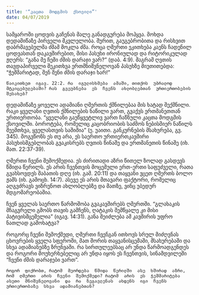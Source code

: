 ```yaml
---
title: '“კაცთა  მოდგმის  ქსოვილი”'
date: 04/07/2019
---
```



სამყაროში  ცოდვის  გაჩენას  მალე  განადგურება  მოჰყვა. მოხდა  დედამიწაზე  პირველი  მკვლელობა. შურით, გაუგებრობითა  და  რისხვით  დაბრმავებულმა  ძმამ  მოკლა  ძმა. როცა  ღმერთი  ეკითხება  კაენს  ჩადენილ  ცოდვასთან  დაკავშირებით, მისი  პასუხი  ირონიულად  და  რიტორიკულად  ჟღერს: “განა  მე  ჩემი  ძმის  დარაჯი  ვარ?” (დაბ. 4:9). მაგრამ  ღვთის  თავდაპირველი  შეკითხვა  ერთმნიშვნელოვან  პასუხზე  მიუთითებდა: “ჭეშმარიტად, შენ  შენი  ძმის  დარაჯი  ხარ!”

`წაიკითხეთ  იგავ. 22:2. რა  იგულისხმება  ამაში, თითქოს  უბრალოდ  მტკიცებულებაში? რას  გვეუბნება  ეს  ჩვენს  ახლობლებთან  ურთიერთობების  შესახებ?`

დედამიწაზე  ყოველი  ადამიანი  ღმერთის  ქმნილებაა  მის  ხატად  შექმნილი. რაკი  ყველანი  ღვთის  ქმნილების  ნაწილი  ვართ, გვაქვს  ერთმანეთთან  ურთიერთობა. “ყველანი  გაუწყვეტლივ  ვართ  ჩაწნული  კაცთა  მოდგმის  ქსოვილში. ბოროტება, რომელიც  კაცობრიობის  საძმოს  ნებისმიერ  ნაწილს  შეემთხვა, ყველასთვის  საშიშია” (ე. უაითი. განკურნების  მსახურება, გვ. 345). მოგვწონს  ეს  თუ  არა, ეს  საერთო  ურთიერთკავშირი  პასუხისმგებლობას  გვაკისრებს  ღვთის  წინაშე  და  ერთმანეთის  წინაშე (იხ. მათ. 22:37-39).

ღმერთი  ჩვენი  შემოქმედია. ეს  ძირითადი  აზრი  წითელ  ზოლად  გასდევს  წმიდა  წერილს. ეს  არის  ჩვენთვის  მოცემული  ერთ-ერთი  საფუძველი, რათა  გვახსოვდეს  შაბათის  დღე (იხ. გამ. 20:11) და  თაყვანი  ვცეთ  ღმერთს  ბოლო  ჟამს (იხ. გამოცხ. 14:7). ასევე  ეს  არის  მთავარი  ფაქტორი, რომელიც  აღგვძრავს  ვიზრუნოთ  ახლობლებზე  და  მათზე, ვინც  უბედურ  მდგომარეობაშია.

ჩვენ  ყველას  საერთო  წარმოშობა  გვაკავშირებს  ღმერთში. “გლახაკის  მჩაგვრელი  გმობს  თავის  გამჩენს, ღატაკის  შემწყალე  კი  მისი  პატივისმცემელია” (იგავ. 14:31). განა  შეიძლება  ამ  კავშირის  უფრო  ნათლად  გამოხატვა?

როგორც  ჩვენი  შემოქმედი, ღმერთი  ჩვენგან  ითხოვს  სრულ  მიძღვნას  ცხოვრების  ყველა  სფეროში, მათ  შორის  თაყვანისცემაში, მსახურებაში  და  სხვა  ადამიანებზე  ზრუნვაში. რა  სირთულეებსაც  არ  უნდა  წარმოადგენდეს  და  როგორი  მოუხერხებელიც  არ  უნდა  იყოს  ეს  ჩვენთვის, სინამდვილეში “ჩვენი  ძმის  დარაჯები  ვართ”.

`როგორ  ფიქრობთ, რატომ  მეორდება  წმიდა  წერილში  ასე  ხშირად  აზრი, რომ  ღმერთი  არის  ჩვენი  შემოქმედი? რატომ  არის  ეს  ჭეშმარიტება  ასეთი  მნიშვნელოვანი  და  რა  ზეგავლენას  ახდენს  იგი  ჩვენს  ურთიერთობაზე  სხვა  ადამიანებთან?`